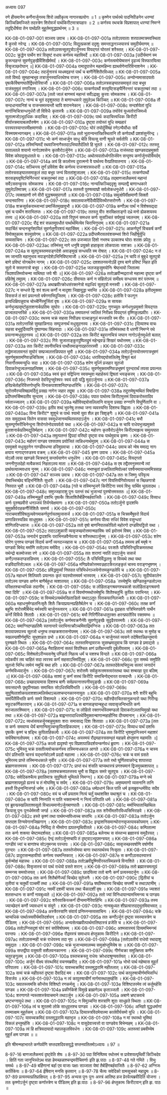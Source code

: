 अध्यायः 097

रणे हीयमानेन कर्णेनार्जुनस्य शिरो लक्षीकृत्य नागास्त्रप्रयोगः ॥ 1 ॥ कृष्णेन पार्थरथे पादनिपीडनेन धरण्यां किञ्चिन्निमज्जिते तदस्त्रेण शिरोवर्जं पार्थकिरीटमात्रापहारः ॥ 2 ॥ कर्णस्य रथचक्रे विप्रशापात् धरण्यां निमग्ने तदुद्दिधीर्षया तेन पार्थंप्रति मुहूर्तमयुद्धप्रार्थनम् ॥ 3 ॥
	
KK-08-01-097-001	सञ्जय उवाच ।
KK-08-01-097-001a	ततोऽपयाताः शरपातमात्रमवस्थिता वै कुरवो नरेन्द्र ।
KK-08-01-097-001c	विद्युत्प्रकाशं ददृशुः समन्ताद्धनञ्जयास्त्रं समुदीर्यमाणम् ॥
KK-08-01-097-002a	ततोऽग्रसत्सूतपुत्रोऽर्जुनस्य वियद्गतं घोरतरं शरैस्तत् ।
KK-08-01-097-002c	क्रुद्धेन पार्थेन शरं विसृष्टं वधाय कर्णस्य महाविमर्दे ॥
KK-08-01-097-003a	[उदीर्यमाणं स्म कुरून्दहन्तं सुवर्णपुङ्खैर्विशिखैर्ममर्द ।
KK-08-01-097-003c	कर्णस्त्वमोघेष्वसनं दृढज्यं विस्फारयित्वा विसृजञ्छरोघान् ॥]
KK-08-01-097-004a	रामादुपात्तेन महामहिम्ना ह्याथर्वणेनारिविनाशनेन ।
KK-08-01-097-004c	तदर्जुनास्त्रं व्यधमद्दहन्तं पार्थं च बाणैर्निशितैरविध्यत् ॥
KK-08-01-097-005a	ततो विमर्दः सुमहान्बभूव तत्रार्जुनस्याधिरथेश्च राजन् ।
KK-08-01-097-005c	अन्योन्यमासादयतोः पृषत्कैर्विषाणघातैर्द्विपयोरिवाजौ ॥
KK-08-01-097-006a	ततोऽस्त्रसङ्घातसमावृतं तदा बभूव राजंस्तुमुलं रणाजिरम् ।
KK-08-01-097-006c	यत्कर्णपार्थौ शरवृष्टिसङ्घैर्निरन्तरं चक्रतुरम्बरं तदा ॥
KK-08-01-097-007a	[ततो जालं बाणमयं महान्तं सर्वेऽद्राक्षुः कुरवः सोमकाश्च ।
KK-08-01-097-007c	नान्यं च भूतं ददृशुस्तदा ते बाणान्धकारे तुमुलेऽथ किञ्चित् ॥
KK-08-01-097-008a	तौ सन्दधानावनिशं च राजन्समस्यन्तौ चापि शराननेकान् ।
KK-08-01-097-008c	सन्दर्शयेतां युधि मार्गान्विचित्रान्धनुर्धरौ तौ विविधैः कृतास्त्रैः ॥
KK-08-01-097-009a	तयोरेवं युध्यतोराजिमध्ये सूतात्मजोऽभूदधिकः कदाचित् ।
KK-08-01-097-009c	पार्थः कदाचित्त्वधिकः किरीटी वीर्यास्त्रमायाबलपौरुषेण ॥
KK-08-01-097-010a	दृष्ट्वा तयोस्तं युधि सम्प्रहारं परस्परस्यान्तरमीक्षमाणयोः ।
KK-08-01-097-010c	घोरं तयोर्दुर्विषहं रणेऽन्यैर्योधाः सर्वे विस्मयमभ्यगच्छन् ॥
KK-08-01-097-011a	ततो भूतान्यन्तरिक्षस्थितानि तौ कर्णपार्थौ प्रशशंसुर्नरेन्द्र ।
KK-08-01-097-011c	भोः कर्ण साध्वर्जुन साधु चेति वियत्सु वाणी श्रूयते सर्वतोपि ॥
KK-08-01-097-012a	तस्मिन्विमर्दे रथवाजिनागैस्तदाऽभिघातैर्दलिते हि भूतले ।
KK-08-01-097-012c	ततस्तु पातालतले शयानो नागोऽश्वसेनः कृतवैरोऽर्जुनेन ॥
KK-08-01-097-013a	राजंस्तदा खाण्डवदाहमुक्तो विवेश कोपाद्वसुधातले यः ।
KK-08-01-097-013c	अथोत्पपातोर्ध्वगतिर्जवेन सन्दृश्य कर्णार्जुनयोर्विमर्दम् ॥
KK-08-01-097-014a	अयं हि कालोस्य दुरात्मनो वै पार्थस्य वैरप्रतियातनाय ।
KK-08-01-097-014c	सञ्चिन्त्य तूर्णं प्रविवेश चैव कर्णस्य राजन्शररूपधारी ॥
KK-08-01-097-015a	ततोस्त्रसङ्घातसमाकुलं तदा बभूव जन्यं विततांशुजालम् ।
KK-08-01-097-015c	तत्कर्णपार्थो शरसङ्घवृष्टिभिर्निरन्तरं चक्रतुरम्बरं तदा ॥
KK-08-01-097-016a	तद्बाणजालैकमयं महान्तं सर्वेऽत्रसन्कुरवः सोमकाश्च ।
KK-08-01-097-016c	नान्यत्किञ्चिद्ददृशुः सम्पतद्वै बाणान्धकारे तुमुलेऽतिमात्रम् ॥
KK-08-01-097-017a	ततस्तौ पुरुषव्याघ्रौ सर्वलोकधनुर्धरौ ।
KK-08-01-097-017c	त्यक्तप्राणौ रणे वीरौ युद्धश्रममुपागतौ ॥
KK-08-01-097-018a	समुत्क्षेपैर्वीक्षमाणौ सिक्तौ चन्दनवारिणा ।
KK-08-01-097-018c	सवालव्यजनैर्दिव्यैर्दिविस्थैरप्सरोगणैः ।
KK-08-01-097-018e	शक्रसूर्यकराब्जाभ्यां प्रमार्जितमुखावुभौ ॥
KK-08-01-097-019a	कर्णोऽथ पार्थं न विशेषयद्यदा भृशं च पार्थेन शराभितप्तः ।
KK-08-01-097-019c	ततस्तु वीरः शरविक्षताङ्गो दध्रे मनो ह्येकशयस्य तस्य ॥]
KK-08-01-097-020a	ततो रिपुघ्नं समधत्त कर्णः सुसञ्चितं सर्पमुखं ज्वलन्तम् ।
KK-08-01-097-020c	रौद्रं शरं सन्नतमुग्रधौतं पार्थार्थमित्येव चिराभिगुप्तम् ॥
KK-08-01-097-021a	सदार्चितं चन्दनचूर्णशायितं सुवर्णतूणीरशयं महार्चिषम् ।
KK-08-01-097-021c	आकर्णपूर्णं विचकर्ष कर्णो विमोक्तुकामः शरमुग्रवेगम् ॥
KK-08-01-097-022a	प्रदीप्तमैरावतवंशसम्भवं शिरो जिहीर्षुर्युधि सव्यसाचिनः ।
KK-08-01-097-022c	ततः प्रजज्वाल दिशो नभश्च उल्काश्च घोराः शतशः प्रपेतुः ॥
KK-08-01-097-023ac	तस्मिंस्तु नागे धनुषि प्रयुक्ते हाहाकृता लोकपालाः सशक्राः ॥
KK-08-01-097-024a	स सूतपुत्रस्तमपाङ्गदेशे अवाङ्मुखं सन्धयति स्म रोषात् ।
KK-08-01-097-024c	न तं स्म जानाति महानुभाव मपाङ्गदेशेऽभिनिविष्टमाजौ ॥
KK-08-01-097-025a	[न चापि तं बुबुधे सूतपुत्रो बाणे प्रविष्टं योगबलेन नागम् ।
KK-08-01-097-025c	दशशतनयनोऽहिं दृश्य बाणे प्रविष्टं निहत इति सुतो मे स्रस्तगात्रो बभूव ।
KK-08-01-097-025e	जलजकुसुमयोनिः श्रेष्ठभावो जितात्मा त्रिदशपतिमवोचन्मा व्यथिष्ठा जये श्रीः ॥]
KK-08-01-097-026a	ततोऽब्रवीन्मद्रराजो महात्मा दृष्ट्वा कर्णं प्रहितेषुं तमुग्रम् ।
KK-08-01-097-026c	ग्रीवायतः कर्ण न संहितोऽयं समीक्ष्य सन्धत्स्व शरं परघ्नम् ॥
KK-08-01-097-027a	अथाब्रवीत्क्रोधसंरक्तनेत्रो मद्राधिपं सूतपुत्रो मनस्वी ।
KK-08-01-097-027c	न सन्धत्ते द्विः शरं शल्य कर्णो न मादृशा जिह्मयुद्धा भवन्ति ॥
KK-08-01-097-028a	इतीदमुक्त्वा विससर्ज तं शरं प्रयत्नतो वर्षगणाभिपूजितम् ।
KK-08-01-097-028c	हतोसि रे फल्गुन इत्यधिक्षिपन्नुवाच चोच्चैर्निरमूर्जितां वृषः ॥
KK-08-01-097-029a	स सायकः कर्णभुजप्रसृष्टोहुताशनार्कप्रतिमः सुघोरः ।
KK-08-01-097-029c	गुणच्युतः कर्णधनुःप्रमुक्तो वियद्गतः प्राज्वलदन्तरिक्षे ॥
KK-08-01-097-030a	तमापतन्तं ज्वलितं निरीक्ष्य वियद्गतं वृष्णिकुलप्रवीरः ।
KK-08-01-097-030c	रथस्य चक्रं सहसा निपीड्य पञ्चाङ्गुलं मज्जयति स्म वीरः ॥
KK-08-01-097-031a	ततोऽन्तरिक्षे सुमहान्निनादः सम्पूजनार्थं मधुसूदनस्य ।
KK-08-01-097-031c	[दिव्याश्च वाचः सहसा बभूवुर्दिव्यानि पुष्पाण्यथ सिंहनादाः ।
KK-08-01-097-031e	तस्मिंस्तथा वै धरणीं निमग्ने रथे प्रयत्नान्मधुसूदनस्य ॥]
KK-08-01-097-032a	ततः किरीटं बहुरत्नचित्रं जघान नागोऽर्जुनमूर्धतो बलात् ।
KK-08-01-097-032c	गिरेः सुजाताङ्कुरपुष्पितद्रुमं महेन्द्रवज्रं शिखरं यथोत्तमम् ॥
KK-08-01-097-033a	ततः किरीटं तपनीयचित्रं पार्थोत्तमाङ्गादहरत्तरस्वी ।
KK-08-01-097-033c	तद्धेमजालावनतं सुघोरं सम्प्रज्वलत्तन्निपपात भूमौ ॥
KK-08-01-097-034a	ततोऽर्जुनस्योत्तमगात्रभूषणं सुवर्णमुक्तामणिवज्रचित्रितम् ।
KK-08-01-097-034c	धरावियद्द्योसलिलेषु विश्रुतं बलं निसर्गोत्तममन्युधिः सदा ॥
KK-08-01-097-035a	शरेण मूर्ध्नि प्रजहार सूतजो दिवाकरेन्दुज्वलनग्रहत्विषम् ।
KK-08-01-097-035c	सुवर्णमुक्तामणिवज्रभूषणं पुरन्दरार्थं तपसा प्रयत्नतः ॥
KK-08-01-097-036a	स्वयं कृतं यद्विधिना स्वयम्भुवा महार्हरूपं द्विषतां भयङ्करम् ।
KK-08-01-097-036c	निजघ्नते देवरिपून्सुरेश्वरः स्वयं ददौ यद्धि मुदाऽर्जुनाय ॥
KK-08-01-097-037a	हरिप्रचेतोहरिवित्तगोप्तृभिः पिनाकपाशाशनिदण्डधारिभिः ।
KK-08-01-097-037c	सुरोत्तमैरप्यविषह्यमर्दितुं प्रसह्य नागेन जहार तद्वृषा ॥
KK-08-01-097-038a	तदुत्तमेषून्मथितं विषाहिना प्रदीप्तमर्चिष्मदतीव सुन्दरम् ।
KK-08-01-097-038c	पपात पार्थस्य किरीटमुत्तमं दिवाकरोस्तादिव पर्वताज्ज्वलन् ॥
KK-08-01-097-039a	महीवियद्द्योसलिलानि वायुना प्रसह्य रुग्णानि विघूर्णितानि वा ।
KK-08-01-097-039c	इतीव शब्दं भुवनेषु तत्तथा जना व्यवस्यन्ति दिशश्च विह्वलाः ॥
KK-08-01-097-040ac	विना किरीटं* शुशुभे स पार्थः श्यामो युवा शैल इव त्रिशृङ्गैः ॥
KK-08-01-097-041a	ततः समुद्ग्रथ्य सितेन वाससा स्वमूर्धजानव्यथितस्तदाऽर्जुनः ।
KK-08-01-097-041c	बभौ सुसम्पूर्णमरीचिनेन्दुना शिरोगतेनोदयपर्वतो यथा ॥
KK-08-01-097-042a	स चापि राधेयभुजप्रमुक्तो हुताशनार्कप्रतिमद्युतिर्महान् ।
KK-08-01-097-042c	महोरगः कृतवैरोऽर्जुनेन किरीटमाहृत्य समुत्पपात ॥
KK-08-01-097-043a	तमुत्पतन्तं द्विपदां वरिष्ठो दृष्ट्वा वचः पार्थमुवाच कृष्णः ।
KK-08-01-097-043c	महोरगं पाण्डव पश्यपश्य प्रयोजितं त्वन्निधनार्थमुग्रम् ॥
KK-08-01-097-044a	स एवमुक्तो मधुसूदनेन गाण्डीवधन्वा हरिमुग्रवाचा ।
KK-08-01-097-044c	उवाच को न्वेष ममाद्य नागः क्षयाय नागाद्गरुडस्य वक्रम् ॥
KK-08-01-097-045	कृष्ण उवाच ।
KK-08-01-097-045a	योऽसौ त्वया खाण्डवे चित्रभानुं सन्तर्पयाणेन धनुर्धरेण ।
KK-08-01-097-045c	वियद्गतो जननीगुप्तदेहो मत्वैकरूपं निहताऽस्य माता ॥
KK-08-01-097-046a	स एष तद्वैरमनुस्मरन्वै त्वां प्रार्थयत्यात्मवधाय नूनम् ।
KK-08-01-097-046c	नभश्चुतां प्रज्वलितामिवोल्कां पश्यैनमायान्तममित्रसाह ॥
KK-08-01-097-047	सञ्जय उवाच ।
KK-08-01-097-047a	ततः स जिष्णुः परिवृत्य रोषाच्चिच्छेद षड्भिर्निशितैः सुधारैः ।
KK-08-01-097-047c	नागं वियत्तिर्यगिवोत्पततं स च्छिन्नगात्रो निपपात भूमौ ॥
KK-08-01-097-048a	[गते च तस्मिन्भुजगे किरीटिना स्वयं विभुः पार्थिव भूतलादथ ।
KK-08-01-097-048c	समुज्जहाराशु पुनः पतन्तं रथं भुजाभ्यां पुरुषोत्तमस्ततः ॥]
KK-08-01-097-049a	तस्मिन्मुहूर्ते दशभिः पृषत्कैः शिलाशितैर्बर्हिणबर्हवाजितैः ।
KK-08-01-097-049c	विव्याध कर्णः पुरुषप्रवीरो धनञ्जयं तिर्यगवेक्षमाणः ॥
KK-08-01-097-050a	ततोऽर्जुनो द्वादशभिः सुमुक्तैर्वराहकर्णैर्जिशितैः समर्प्य ।
KK-08-01-097-050c	नाराचमाशीविषतुल्यवेगमाकर्णपूर्णायतमुत्ससर्ज ॥
KK-08-01-097-051a	स चित्रवर्मेषुवरो विदार्य प्राणान्निरस्यन्निव साधुमुक्तः ।
KK-08-01-097-051c	कर्णस्य पीत्वा रुधिरं विवेश वसुन्धरां शोणितदिग्धवाजः ॥
KK-08-01-097-052a	ततो वृषो बाणनिपातकोपितो महोरगो दण्डविघट्टितो यथा ।
KK-08-01-097-052c	तदाऽऽशुकारी व्यसृजच्छरोत्तमान्महाविषः सर्प इवोत्तमं विषम् ॥
KK-08-01-097-053a	जनार्दनं द्वादशभिः पराभिनन्नवैर्नवत्या च शरैस्तथाऽर्जुनम् ।
KK-08-01-097-053c	शरेण घोरेण पुनश्च पाण्डवं विदार्य कर्णो व्यनदज्जहास च ॥
KK-08-01-097-054a	तमस्य हर्षं ममृषे न पाण्डवो बिभेद मर्माणि ततोऽस्य मर्मवित् ।
KK-08-01-097-054c	परःशतैः पत्रिभिरिन्द्रविक्रमस्तथा यथेन्द्रो बलमोजसा रणे ॥
KK-08-01-097-055a	ततः शराणां नवतिं तदाऽर्जुनः ससर्ज कर्णेऽन्तकदण्डसन्निभाम् ।
KK-08-01-097-055c	तैः पत्रिभिर्विद्धतनुः स विव्यथे तथा यथा वज्रविदारितोऽचलः ॥
KK-08-01-097-056a	मणिप्रवेकोत्तमवज्रहाटकैरलङ्कृतं चास्य वराङ्गभूषणम् ।
KK-08-01-097-056c	प्रविद्धमुर्व्यां निपपात पत्रिभिर्धनञ्जयेनोत्तमकुण्डलेपि च ॥
KK-08-01-097-057a	महाधनं शिल्पिवरैः प्रयत्नतः कृतं यदस्योत्तमवर्म भास्वरम् ।
KK-08-01-097-057c	सुदीर्घकालेन ततोऽस्य पाण्डवः क्षणेन बाणैर्बहुधा व्यशातयत् ॥
KK-08-01-097-058a	`तस्येषुभिः खण्डितकुण्डलोऽन्तः परिक्षतश्चाभ्यधिकं तदानीम् ।
KK-08-01-097-058c	स लोहिताङ्गश्रवणश्चकाशे सलोहिताङ्गश्रवणो यथा दिवि' ॥
KK-08-01-097-059a	स तं विवर्माणमथोत्तमेषुभिः शितैश्चतुर्भिः कुपितः पराभिनत् ।
KK-08-01-097-059c	स विव्यथेऽत्यर्थमरिप्रताडितो यथाऽऽतुरः पित्तकफानिलज्वरैः ॥
KK-08-01-097-060a	महाधनुर्मण्डलनिःसृतैः शितैः क्रियाप्रयत्नप्रहितैर्बलेन च ।
KK-08-01-097-060c	ततक्ष कर्णं बहुभिः शरोत्तमैर्बिभेद मर्मस्वपि चार्जुनस्त्वरन् ॥
KK-08-01-097-061a	दृढाहतः पत्रिभिरुग्रवेगैः पार्थेन कर्णो विविधैः शिताग्रैः ।
KK-08-01-097-061c	बभौ गिरिर्गैरिकधातुरक्तः क्षरन्प्रपातैरिव रक्तमम्भः ॥
KK-08-01-097-062a	[ततोऽर्जुनः कर्णमवक्रगैर्नवैः सुवर्णपुङ्खैः सुदृढैरयस्मयैः ।
KK-08-01-097-062c	यमाग्निदण्डप्रतिमैः स्तनान्तरे पराभिनत्क्रौञ्चमिवाद्रिमग्निजः ॥
KK-08-01-097-063a	ततः शरावापमपास्य सूतजो धनुश्च तच्छक्रशरासनोपमम् ।
KK-08-01-097-063c	ततो रथस्थः स मुमोह च स्खलन्प्रशीर्णमुष्टिः सुभृशाहतः प्रभो ॥
KK-08-01-097-064a	न चार्जुनस्तं व्यसने तदेषिवान्निहन्तुमार्यः पुरुषव्रते स्थितः ।
KK-08-01-097-064c	ततस्तमिन्द्रावरजः सुसम्भ्रमादुवाच किं पाण्डव हे प्रमाद्यसे ॥
KK-08-01-097-065a	नैवाहितानां सततं विपश्चितः क्षणं प्रतीक्षन्त्यपि दुर्बलीयसाम् ।
KK-08-01-097-065c	विशेषतोऽरीन्व्यसनेषु पण्डितो निहत्य धर्मं च यशश्च विन्दते ॥
KK-08-01-097-066a	तदेकवीरं तव चाहितं सदा त्वरस्व कर्णं सहसाऽभिमर्दितुम् ।
KK-08-01-097-066c	पुरा समर्थः समुपैति सूतजो भिन्धि त्वमेनं नमुचिं यथा हरिः ॥
KK-08-01-097-067a	ततस्तदेवेत्यभिपूज्य सत्वरं जनार्दनं कर्णमविध्यदर्जुनः ।
KK-08-01-097-067c	शरोत्तमैः सर्वकुरूत्तमस्त्वरंस्तथा यथा शम्बरहा पुरा बलिम् ॥]
KK-08-01-097-068a	साश्वं तु कर्णं सरथं किरीटि समाचिनोद्भारत वत्सदन्तैः ।
KK-08-01-097-068c	प्रच्छादयामास दिशश्च बाणैः सर्वप्रयत्नात्तपनीयपुङ्खैः ॥
KK-08-01-097-069a	सवत्सदन्तैः पृथुपीनवक्षाः समाचितः सोऽधिरथिर्विभाति ।
KK-08-01-097-069c	सुपुष्पिताशोकपलाशशाल्मलिर्यथाऽचलश्चन्दनकाननायुतः ॥
KK-08-01-097-070a	शरैः शरीरे बहुभिः समर्पितैर्विभाति कर्णः समरे विशाम्पते ।
KK-08-01-097-070c	महीरुहैराचितसानुकन्दरो यथा गिरीन्द्रः स्फुटकर्णिकारवान् ॥
KK-08-01-097-071a	स बाणसङ्घान्बहुधा व्यवासृजन्विभाति कर्णः शरजालरश्मिवान् ।
KK-08-01-097-071c	स लोहितो रक्तगभस्तिमण्डलो दिवाकरोऽस्ताभिमुखो यथा तथा ॥
KK-08-01-097-072a	बाह्वन्तरादाधिरथेर्विमुक्तान्बाणान्महाहीनिव दीप्यमानान् ।
KK-08-01-097-072c	व्यध्वंसयन्नर्जुनबाहुमुक्ताः शराः समासाद्य दिशः शिताग्राः ॥
KK-08-01-097-073a	[ततः स कर्णः समवाप्य धैर्यं बाणान्विमुञ्चन्कुपिताहिकल्पान् ।
KK-08-01-097-073c	विव्याध पार्थं दशभिः पृषत्कैः कृष्णं च ष़ड्भिः कुपिताहिकल्पैः ॥
KK-08-01-097-074a	ततः किरीटि भृशमुग्रनिःस्वनं महाशरं सर्पविषानलोपमम् ।
KK-08-01-097-074c	अयस्मयं रौद्रमहास्त्रसम्भृतं महाहवे क्षेप्तुमना महामतिः ॥]
KK-08-01-097-075a	कालो ह्यदृश्यो नृप विप्रशापान्निदर्शयन्कर्णवधं ब्रुवाणः ।
KK-08-01-097-075c	भूमिस्तु चक्रं ग्रसतीत्यवोचत्कर्णस्य तस्मिन्वधकाल आगते ॥
KK-08-01-097-076a	न चास्य घोरं प्रतिभाति चास्त्रं यद्भार्गवोऽस्मै प्रददौ महात्मा ।
KK-08-01-097-076c	चक्रं च वामं ग्रसते भूमिरस्य प्राप्ते तस्मिन्वधकाले नृवीर ॥
KK-08-01-097-077a	ततो रथो घूर्णितवान्नरेन्द्र शापात्तदा ब्राह्मणसत्तमस्य ।
KK-08-01-097-077c	प्राप्तं वधं शंसति चाप्यथास्त्रं प्रणश्यमानं द्विजमुख्यशापात् ॥
KK-08-01-097-078a	[ततश्चक्रमपतत्तस्य भूमौ स विह्वलः समरे सूतपुत्रः ।
KK-08-01-097-078c	सवेदिकश्चैत्य इवातिमात्रः सुपुष्पितो भूमितले निमग्नः] ॥
KK-08-01-097-079a	मग्ने रथे ब्राह्मणशापमूढो ह्यस्त्रं च तं मोघमिषु च सर्पम् ।
KK-08-01-097-079c	अमृष्यमाणो व्यसनानि तानि हस्तौ विधुन्वन्विजगर्ह धर्मम् ॥
KK-08-01-097-080a	धर्मप्रधानं किल पाति धर्म इत्यब्रुवन्धर्मविदः सदैव ।
KK-08-01-097-080c	वयं च धर्मे प्रयताम नित्यं चर्तुं यथाशक्ति यथाश्रुतं च ।
KK-08-01-097-080e	स चापि निघ्नाति न पाति भक्तान्मन्ये न नित्यं परिपाति धर्मः ॥
KK-08-01-097-081a	एवं ब्रुवन्प्रस्खलिताश्वसूतो विचाल्यमानोऽर्जुनबाणपातैः ।
KK-08-01-097-081c	मर्माभिघाताच्छिथिलः क्रियासु पुनः पुनर्धर्ममसौ जगर्ह ॥
KK-08-01-097-082a	ततः शरैर्भीमतरैरविध्यत्त्रिभिराहवे ।
KK-08-01-097-082c	हस्ते कृष्णं तथा पार्थमभ्यविध्यच्च सप्तभिः ॥
KK-08-01-097-083a	ततोऽर्जुनः सप्तदश तिग्मवेगानजिह्मगान् ।
KK-08-01-097-083c	इन्द्राशनिसमान्घोरानसृजत्पावकोपमान् ॥
KK-08-01-097-084a	निर्भिद्य ते भीमवेगा ह्यपतन्पृथिवीतले ।
KK-08-01-097-084c	कम्पितात्मा ततः कर्णः शक्त्या चेष्टामदर्शयत् ॥
KK-08-01-097-085a	बलेनाथ स संस्तभ्य ब्रह्मास्त्रं समुदैरयत् ।
KK-08-01-097-085c	ऐन्द्रं ततोऽर्जुनश्चापि तं दृष्ट्वाऽभ्युपमन्त्रयत् ॥
KK-08-01-097-086a	गाण्डीवं ज्यां च बाणांश्च सोऽनुमन्त्र्य परन्तपः ।
KK-08-01-097-086c	व्यसृजच्छरवर्षाणि वर्षाणीव पुरन्दरः ॥
KK-08-01-097-087a	ततस्तेजोमया बाणा रथात्पार्थस्य निःसृताः ।
KK-08-01-097-087c	प्रादुरासन्महावीर्याः कर्णस्य रथमन्तिकात् ।
KK-08-01-097-087e	स कर्णोऽग्रसदस्यास्त्रं कुर्वन्मोक्षं महारथः ॥
KK-08-01-097-088a	ततोऽब्रवीद्वृष्णिवीरस्तस्मिन्नस्त्रे विनाशिते ।
KK-08-01-097-088c	विसृजास्त्रं परं पार्थ राधेयो ग्रसते शरान् ॥
KK-08-01-097-089a	ततो ब्रह्मास्त्रमत्युग्रं सम्मन्त्र्य समयोजयत् ।
KK-08-01-097-089c	छादयित्वा ततो बाणैः कर्णं प्रत्यस्यदर्जुनः ॥
KK-08-01-097-090a	ततः कर्णः शितैर्बाणैर्ज्यां चिच्छेद सुतेजनैः ।
KK-08-01-097-090c	[द्वितीयां च तृतीयां च चतुर्थी पञ्चमीं तथा ॥
KK-08-01-097-091a	षष्ठीमथास्य चिच्छेद सप्तमीं च तथाऽष्टमीम् ।
KK-08-01-097-091c	नवमीं दशमीं चास्य तथा चैकादशीं वृषः ।
KK-08-01-097-091e	ज्याशतं शतसन्धानः स कर्णो नावबुध्यते ॥]
KK-08-01-097-092a	ततो ज्यां विनिधायान्यामभिमन्त्र्य च पाण्डवः ।
KK-08-01-097-092c	शरैरवाकिरत्कर्णं दीप्यमानैरिवाहिभिः ॥
KK-08-01-097-093a	तस्य ज्याच्छेदनं कर्णो ज्यावधानं च संयुगे ।
KK-08-01-097-093c	नान्वबुध्यत शीघ्रत्वात्तदद्भुतमिवाभवत् ॥
KK-08-01-097-094a	अस्त्रैरस्त्राणि संवार्य प्रनिघ्नन्सव्यसाचिनः ।
KK-08-01-097-094c	चक्रे चाप्यधिकं पार्थात्स्ववीर्यमतिदर्शयन् ॥
KK-08-01-097-095a	ततः कर्णोऽर्जुनं दृष्ट्वा स्वस्यास्त्रेण च पीडितम् ।
KK-08-01-097-095c	अभ्यसेत्यब्रवीत्पार्थमातिष्ठास्त्रं व्रजेति च ॥
KK-08-01-097-096a	ततोऽग्निसदृशं घोरं शरं सर्पविषोपमम् ।
KK-08-01-097-096c	अश्मसारमयं दिव्यमभिमन्त्र्यं परन्तपः ।
KK-08-01-097-096e	रौद्रमस्त्रं समाधाय क्षेप्तुकामः किरीटिने ॥
KK-08-01-097-097ac	ततोऽग्रसन्मही चक्रं राधेयस्य तदा नृप ॥
KK-08-01-097-098a	[ततोऽवतीर्य राधेयो रथादाशु समुद्यतः ।
KK-08-01-097-098c	चक्रं भुजाभ्यामालम्ब्य समुत्क्षेप्तुमियेष सः ॥
KK-08-01-097-099a	सप्तद्वीपा वसुमती सशैलवनकानना ।
KK-08-01-097-099c	गीर्णचक्रा समुत्क्षिप्ता कर्णेन चतुरङ्गुलम् ॥
KK-08-01-097-100a	ग्रस्तचक्रस्तु राधेयः क्रोधादश्रूण्यवर्तयत् ।
KK-08-01-097-100c	अर्जुनं वीक्ष्य संरब्धमिदं वचनमब्रवीत् ॥
KK-08-01-097-101a	भोभो पार्थ महेष्वास मुहुर्तं परिपालय ।
KK-08-01-097-101c	यावच्चक्रमिदं ग्रस्तमुद्धरामि महीतलात् ॥
KK-08-01-097-102a	सव्यं चक्रं महीग्रस्तं दृष्ट्वा दैवादिदं मम ।
KK-08-01-097-102c	पार्थ कापुरुषाचीर्णमभिसन्धिं विसर्जय ॥
KK-08-01-097-103a	न त्वं कापुरुषाचीर्णं मार्गमास्थातुमर्हसि ।
KK-08-01-097-103c	ख्यातस्त्वमसि कौन्तेय विशिष्टो रणकर्मसु ।
KK-08-01-097-103e	विशिष्टतरमेव त्वं कर्तुमर्हसि पाण्डव ॥
KK-08-01-097-104a	प्रकीर्णकेशे विमुखे ब्राह्मणेऽथ कृताञ्जलौ ।
KK-08-01-097-104c	शरणागते न्यस्तशस्त्रेयाचमाने तथाऽर्जुन ॥
KK-08-01-097-105a	अबाणे भ्रष्टकवचे भ्रष्टभग्नायुधे तथा ।
KK-08-01-097-105c	न विमुञ्चन्ति शस्त्राणि शूराः साधुव्रते स्थिताः ॥
KK-08-01-097-106a	त्वं च शूरतमो लोके साधुवृत्तश्च पाण्डव ।
KK-08-01-097-106c	अभिज्ञो युद्धधर्माणां तस्मात्क्षम मुहूर्तकम् ॥
KK-08-01-097-107a	दिव्यास्त्रविदमेयात्मा कार्तवीर्यसमो युधि ।
KK-08-01-097-107c	यावच्चक्रमिदं ग्रस्तमुद्धरामि महाभुज ॥
KK-08-01-097-108a	न मां रथस्थो भूमिष्ठं विकलं हन्तुमर्हसि ।
KK-08-01-097-108c	न वासुदेवात्त्वत्तो वा पाण्डवेय बिभेम्यहम् ॥
KK-08-01-097-109a	त्वं हि क्षत्रियदायादो महालकुलविवर्धनः ।
KK-08-01-097-109c	अतस्त्वां प्रबवीम्येष मुहूर्तं क्षम पाण्डव ॥ ॥

इति श्रीमन्महाभारते कर्णपर्वणि सप्तदशदिवसयुद्धे सप्तनवतितमोऽध्यायः ॥ 97 ॥

8-97-16 बाणजालैकमयं दृष्ट्वेति शेषः ॥ 8-97-30 पदा विनिष्पिष्य रथोत्तमं स प्रावेशयत्पृथिवीं किञ्चिदेव । क्षितिं गता जानुभिस्तेऽथ वाहा हेमच्छन्नाश्चन्द्रमरीचिवर्णाः इति झ.पाठः ॥ 8-97-48 गते गमिते । विभुः समर्थः ॥ 8-97-49 बर्हिणानां बर्हा एव वाजाः पक्षाः सञ्जाता येषां तैर्बर्हिणबर्हवाजितैः ॥ 8-97-62 अग्निजः कार्तिकेयः ॥ 8-97-64 ईषिवान् मनसि कृतवान् ॥ 8-97-78 चैत्यः सवेदिको ग्रामसूचको महाद्रुमः ॥ 8-97-89 प्रत्यस्यत्प्रतिप्राक्षिपत् ॥ 8-97-95 अभ्यस पुनः पुनः अस्त्रं आतिष्ठ व्रज प्रेरयेत्यब्रवीदिति योजना । ततः कृष्णोऽर्जुनं दृष्ट्वा कर्णास्त्रेण च पीडितम् इति झ.पाठः ॥ 8-97-96 क्षेप्तुकामः किरीटवान् इति झ. पाठः ॥
